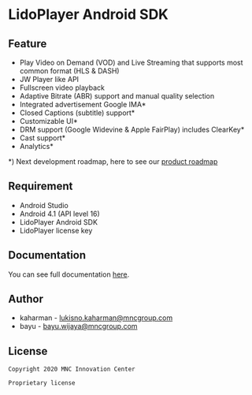 # LidoPlayer Android SDK

## Feature

* Play Video on Demand (VOD) and Live Streaming that supports most common format (HLS & DASH)
* JW Player like API
* Fullscreen video playback
* Adaptive Bitrate (ABR) support and manual quality selection
* Integrated advertisement Google IMA*
* Closed Captions (subtitle) support*
* Customizable UI*
* DRM support (Google Widevine & Apple FairPlay) includes ClearKey*
* Cast support*
* Analytics*

*) Next development roadmap, here to see our [product roadmap](docs/roadmap.md)

## Requirement

* Android Studio
* Android 4.1 (API level 16)
* LidoPlayer Android SDK
* LidoPlayer license key

## Documentation

You can see full documentation [here](docs/index.md).

## Author

* kaharman - lukisno.kaharman@mncgroup.com
* bayu - bayu.wijaya@mncgroup.com

## License

```
Copyright 2020 MNC Innovation Center

Proprietary license
```
